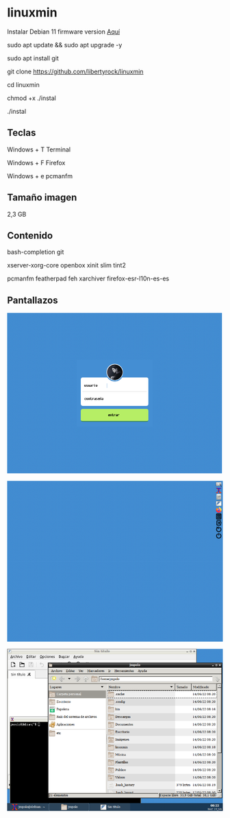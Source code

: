 # linuxmin

Instalar Debian 11 firmware version [Aquí](https://cdimage.debian.org/cdimage/unofficial/non-free/cd-including-firmware/current/amd64/iso-cd/)

sudo apt update && sudo apt upgrade -y

sudo apt install git

git clone https://github.com/libertyrock/linuxmin

cd linuxmin

chmod +x ./instal

./instal

## Teclas

Windows + T Terminal

Windows + F Firefox

Windows + e pcmanfm

## Tamaño imagen

2,3 GB

## Contenido

bash-completion git

xserver-xorg-core openbox xinit slim tint2

pcmanfm featherpad feh xarchiver firefox-esr-l10n-es-es

## Pantallazos

![](linuxmin_login.png)

![](linuxmin_barraV.png)

![](linuxmin_barraH.png)

